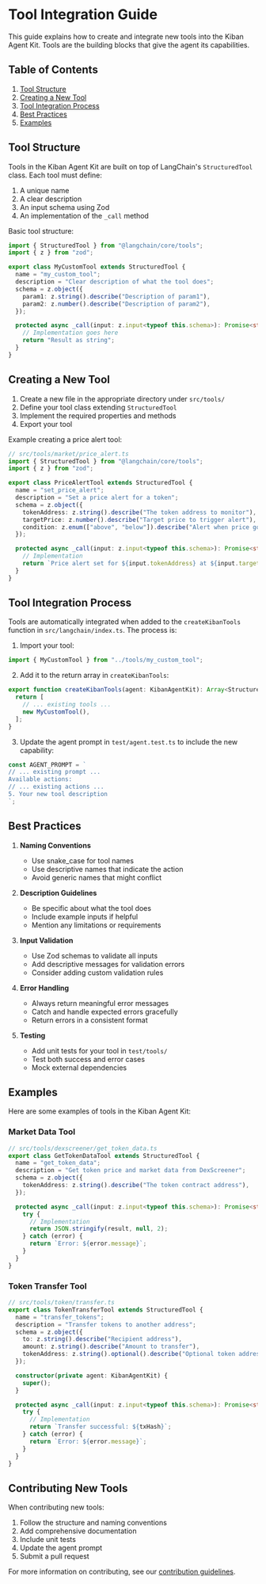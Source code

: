 # Tool Integration Guide

This guide explains how to create and integrate new tools into the Kiban Agent Kit. Tools are the building blocks that give the agent its capabilities.

## Table of Contents

1. [Tool Structure](#tool-structure)
2. [Creating a New Tool](#creating-a-new-tool)
3. [Tool Integration Process](#tool-integration-process)
4. [Best Practices](#best-practices)
5. [Examples](#examples)

## Tool Structure

Tools in the Kiban Agent Kit are built on top of LangChain's `StructuredTool` class. Each tool must define:

1. A unique name
2. A clear description
3. An input schema using Zod
4. An implementation of the `_call` method

Basic tool structure:

```typescript
import { StructuredTool } from "@langchain/core/tools";
import { z } from "zod";

export class MyCustomTool extends StructuredTool {
  name = "my_custom_tool";
  description = "Clear description of what the tool does";
  schema = z.object({
    param1: z.string().describe("Description of param1"),
    param2: z.number().describe("Description of param2"),
  });

  protected async _call(input: z.input<typeof this.schema>): Promise<string> {
    // Implementation goes here
    return "Result as string";
  }
}
```

## Creating a New Tool

1. Create a new file in the appropriate directory under `src/tools/`
2. Define your tool class extending `StructuredTool`
3. Implement the required properties and methods
4. Export your tool

Example creating a price alert tool:

```typescript
// src/tools/market/price_alert.ts
import { StructuredTool } from "@langchain/core/tools";
import { z } from "zod";

export class PriceAlertTool extends StructuredTool {
  name = "set_price_alert";
  description = "Set a price alert for a token";
  schema = z.object({
    tokenAddress: z.string().describe("The token address to monitor"),
    targetPrice: z.number().describe("Target price to trigger alert"),
    condition: z.enum(["above", "below"]).describe("Alert when price goes above or below target"),
  });

  protected async _call(input: z.input<typeof this.schema>): Promise<string> {
    // Implementation
    return `Price alert set for ${input.tokenAddress} at ${input.targetPrice}`;
  }
}
```

## Tool Integration Process

Tools are automatically integrated when added to the `createKibanTools` function in `src/langchain/index.ts`. The process is:

1. Import your tool:
```typescript
import { MyCustomTool } from "../tools/my_custom_tool";
```

2. Add it to the return array in `createKibanTools`:
```typescript
export function createKibanTools(agent: KibanAgentKit): Array<StructuredTool> {
  return [
    // ... existing tools ...
    new MyCustomTool(),
  ];
}
```

3. Update the agent prompt in `test/agent.test.ts` to include the new capability:
```typescript
const AGENT_PROMPT = `
// ... existing prompt ...
Available actions:
// ... existing actions ...
5. Your new tool description
`;
```

## Best Practices

1. **Naming Conventions**
   - Use snake_case for tool names
   - Use descriptive names that indicate the action
   - Avoid generic names that might conflict

2. **Description Guidelines**
   - Be specific about what the tool does
   - Include example inputs if helpful
   - Mention any limitations or requirements

3. **Input Validation**
   - Use Zod schemas to validate all inputs
   - Add descriptive messages for validation errors
   - Consider adding custom validation rules

4. **Error Handling**
   - Always return meaningful error messages
   - Catch and handle expected errors gracefully
   - Return errors in a consistent format

5. **Testing**
   - Add unit tests for your tool in `test/tools/`
   - Test both success and error cases
   - Mock external dependencies

## Examples

Here are some examples of tools in the Kiban Agent Kit:

### Market Data Tool
```typescript
// src/tools/dexscreener/get_token_data.ts
export class GetTokenDataTool extends StructuredTool {
  name = "get_token_data";
  description = "Get token price and market data from DexScreener";
  schema = z.object({
    tokenAddress: z.string().describe("The token contract address"),
  });

  protected async _call(input: z.input<typeof this.schema>): Promise<string> {
    try {
      // Implementation
      return JSON.stringify(result, null, 2);
    } catch (error) {
      return `Error: ${error.message}`;
    }
  }
}
```

### Token Transfer Tool
```typescript
// src/tools/token/transfer.ts
export class TokenTransferTool extends StructuredTool {
  name = "transfer_tokens";
  description = "Transfer tokens to another address";
  schema = z.object({
    to: z.string().describe("Recipient address"),
    amount: z.string().describe("Amount to transfer"),
    tokenAddress: z.string().optional().describe("Optional token address (ETH if not provided)"),
  });

  constructor(private agent: KibanAgentKit) {
    super();
  }

  protected async _call(input: z.input<typeof this.schema>): Promise<string> {
    try {
      // Implementation
      return `Transfer successful: ${txHash}`;
    } catch (error) {
      return `Error: ${error.message}`;
    }
  }
}
```

## Contributing New Tools

When contributing new tools:

1. Follow the structure and naming conventions
2. Add comprehensive documentation
3. Include unit tests
4. Update the agent prompt
5. Submit a pull request

For more information on contributing, see our [contribution guidelines](../CONTRIBUTING.md). 